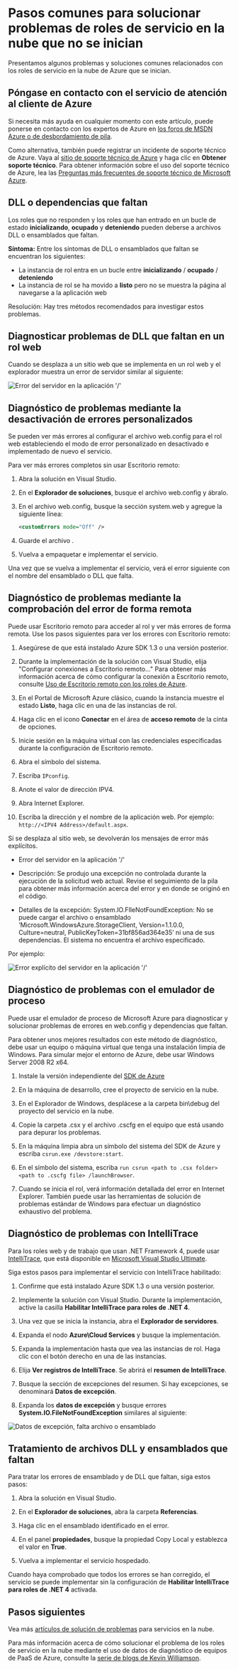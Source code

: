 <properties
   pageTitle="Solución de problemas de roles que se inician| Microsoft Azure"
   description="A continuación, se indican algunas causas habituales de por qué un rol de servicio en la nube no se inicia. También se proporcionan soluciones a estos problemas."
   services="cloud-services"
   documentationCenter=""
   authors="dalechen"
   manager="felixwu"
   editor=""
   tags="top-support-issue"/>
<tags
   ms.service="cloud-services"
   ms.devlang="na"
   ms.topic="article"
   ms.tgt_pltfrm="na"
   ms.workload="tbd"
   ms.date="01/20/2016"
   ms.author="daleche" />

# Pasos comunes para solucionar problemas de roles de servicio en la nube que no se inician

Presentamos algunos problemas y soluciones comunes relacionados con los roles de servicio en la nube de Azure que se inician.

## Póngase en contacto con el servicio de atención al cliente de Azure

Si necesita más ayuda en cualquier momento con este artículo, puede ponerse en contacto con los expertos de Azure en [los foros de MSDN Azure o de desbordamiento de pila](https://azure.microsoft.com/support/forums/).

Como alternativa, también puede registrar un incidente de soporte técnico de Azure. Vaya al [sitio de soporte técnico de Azure](https://azure.microsoft.com/support/options/) y haga clic en **Obtener soporte técnico**. Para obtener información sobre el uso del soporte técnico de Azure, lea las [Preguntas más frecuentes de soporte técnico de Microsoft Azure](https://azure.microsoft.com/support/faq/).


## DLL o dependencias que faltan
Los roles que no responden y los roles que han entrado en un bucle de estado **inicializando**, **ocupado** y **deteniendo** pueden deberse a archivos DLL o ensamblados que faltan.

**Síntoma:** Entre los síntomas de DLL o ensamblados que faltan se encuentran los siguientes:

- La instancia de rol entra en un bucle entre **inicializando** / **ocupado** / **deteniendo**
- La instancia de rol se ha movido a **listo** pero no se muestra la página al navegarse a la aplicación web

Resolución: Hay tres métodos recomendados para investigar estos problemas.

## Diagnosticar problemas de DLL que faltan en un rol web

Cuando se desplaza a un sitio web que se implementa en un rol web y el explorador muestra un error de servidor similar al siguiente:

![Error del servidor en la aplicación '/'](./media/cloud-services-troubleshoot-roles-that-fail-start/ic503388.png)

## Diagnóstico de problemas mediante la desactivación de errores personalizados

Se pueden ver más errores al configurar el archivo web.config para el rol web estableciendo el modo de error personalizado en desactivado e implementado de nuevo el servicio.

Para ver más errores completos sin usar Escritorio remoto:

1. Abra la solución en Visual Studio.

2. En el **Explorador de soluciones**, busque el archivo web.config y ábralo.

3. En el archivo web.config, busque la sección system.web y agregue la siguiente línea:

    ```xml
    <customErrors mode="Off" />
    ```

4. Guarde el archivo .

5. Vuelva a empaquetar e implementar el servicio.

Una vez que se vuelva a implementar el servicio, verá el error siguiente con el nombre del ensamblado o DLL que falta.

## Diagnóstico de problemas mediante la comprobación del error de forma remota

Puede usar Escritorio remoto para acceder al rol y ver más errores de forma remota. Use los pasos siguientes para ver los errores con Escritorio remoto:

1. Asegúrese de que está instalado Azure SDK 1.3 o una versión posterior.

2. Durante la implementación de la solución con Visual Studio, elija "Configurar conexiones a Escritorio remoto..." Para obtener más información acerca de cómo configurar la conexión a Escritorio remoto, consulte [Uso de Escritorio remoto con los roles de Azure](https://msdn.microsoft.com/library/gg443832.aspx).

3. En el Portal de Microsoft Azure clásico, cuando la instancia muestre el estado **Listo**, haga clic en una de las instancias de rol.

4. Haga clic en el icono **Conectar** en el área de **acceso remoto** de la cinta de opciones.

5. Inicie sesión en la máquina virtual con las credenciales especificadas durante la configuración de Escritorio remoto.

6. Abra el símbolo del sistema.

7. Escriba `IPconfig`.

8. Anote el valor de dirección IPV4.

9. Abra Internet Explorer.

10. Escriba la dirección y el nombre de la aplicación web. Por ejemplo: `http://<IPV4 Address>/default.aspx`.

Si se desplaza al sitio web, se devolverán los mensajes de error más explícitos.

* Error del servidor en la aplicación '/'

* Descripción: Se produjo una excepción no controlada durante la ejecución de la solicitud web actual. Revise el seguimiento de la pila para obtener más información acerca del error y en donde se originó en el código.

* Detalles de la excepción: System.IO.FIleNotFoundException: No se puede cargar el archivo o ensamblado ‘Microsoft.WindowsAzure.StorageClient, Version=1.1.0.0, Culture=neutral, PublicKeyToken=31bf856ad364e35’ ni una de sus dependencias. El sistema no encuentra el archivo especificado.

Por ejemplo:

![Error explícito del servidor en la aplicación '/'](./media/cloud-services-troubleshoot-roles-that-fail-start/ic503389.png)

## Diagnóstico de problemas con el emulador de proceso

Puede usar el emulador de proceso de Microsoft Azure para diagnosticar y solucionar problemas de errores en web.config y dependencias que faltan.

Para obtener unos mejores resultados con este método de diagnóstico, debe usar un equipo o máquina virtual que tenga una instalación limpia de Windows. Para simular mejor el entorno de Azure, debe usar Windows Server 2008 R2 x64.

1. Instale la versión independiente del [SDK de Azure](https://azure.microsoft.com/downloads/)

2. En la máquina de desarrollo, cree el proyecto de servicio en la nube.

3. En el Explorador de Windows, desplácese a la carpeta bin\\debug del proyecto del servicio en la nube.

4. Copie la carpeta .csx y el archivo .cscfg en el equipo que está usando para depurar los problemas.

5. En la máquina limpia abra un símbolo del sistema del SDK de Azure y escriba `csrun.exe /devstore:start`.

6. En el símbolo del sistema, escriba `run csrun <path to .csx folder> <path to .cscfg file> /launchBrowser`.

7. Cuando se inicia el rol, verá información detallada del error en Internet Explorer. También puede usar las herramientas de solución de problemas estándar de Windows para efectuar un diagnóstico exhaustivo del problema.

## Diagnóstico de problemas con IntelliTrace

Para los roles web y de trabajo que usan .NET Framework 4, puede usar [IntelliTrace](https://msdn.microsoft.com/library/dd264915.aspx), que está disponible en [Microsoft Visual Studio Ultimate](https://www.visualstudio.com/products/visual-studio-ultimate-with-MSDN-vs).

Siga estos pasos para implementar el servicio con IntelliTrace habilitado:

1. Confirme que está instalado Azure SDK 1.3 o una versión posterior.

2. Implemente la solución con Visual Studio. Durante la implementación, active la casilla **Habilitar IntelliTrace para roles de .NET 4**.

3. Una vez que se inicia la instancia, abra el **Explorador de servidores**.

4. Expanda el nodo **Azure\\Cloud Services** y busque la implementación.

5. Expanda la implementación hasta que vea las instancias de rol. Haga clic con el botón derecho en una de las instancias.

6. Elija **Ver registros de IntelliTrace**. Se abrirá el **resumen de IntelliTrace**.

7. Busque la sección de excepciones del resumen. Si hay excepciones, se denominará **Datos de excepción**.

8. Expanda los **datos de excepción** y busque errores **System.IO.FileNotFoundException** similares al siguiente:

![Datos de excepción, falta archivo o ensamblado](./media/cloud-services-troubleshoot-roles-that-fail-start/ic503390.png)

## Tratamiento de archivos DLL y ensamblados que faltan

Para tratar los errores de ensamblado y de DLL que faltan, siga estos pasos:

1. Abra la solución en Visual Studio.

2. En el **Explorador de soluciones**, abra la carpeta **Referencias**.

3. Haga clic en el ensamblado identificado en el error.

4. En el panel **propiedades**, busque la propiedad Copy Local y establezca el valor en **True**.

5. Vuelva a implementar el servicio hospedado.

Cuando haya comprobado que todos los errores se han corregido, el servicio se puede implementar sin la configuración de **Habilitar IntelliTrace para roles de .NET 4** activada.

## Pasos siguientes

Vea más [artículos de solución de problemas](..\?tag=top-support-issue&service=cloud-services) para servicios en la nube.

Para más información acerca de cómo solucionar el problema de los roles de servicio en la nube mediante el uso de datos de diagnóstico de equipos de PaaS de Azure, consulte la [serie de blogs de Kevin Williamson](http://blogs.msdn.com/b/kwill/archive/2013/08/09/windows-azure-paas-compute-diagnostics-data.aspx).

<!---HONumber=AcomDC_0128_2016-->